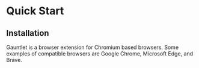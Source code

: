 # Quick Start
## Installation
Gauntlet is a browser extension for Chromium based browsers.
Some examples of compatible browsers are Google Chrome, Microsoft Edge, and Brave.